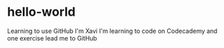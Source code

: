# hello-world
Learning to use GitHub
I'm Xavi
I'm learning to code on Codecademy and one exercise lead me to GitHub
